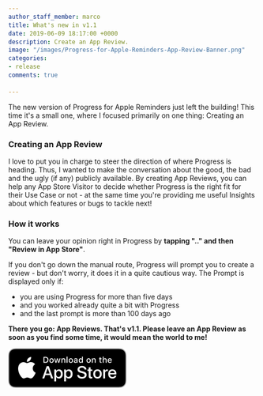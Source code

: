 ```yaml
---
author_staff_member: marco
title: What's new in v1.1
date: 2019-06-09 18:17:00 +0000
description: Create an App Review.
image: "/images/Progress-for-Apple-Reminders-App-Review-Banner.png"
categories:
- release
comments: true

---
```

The new version of Progress for Apple Reminders just left the building! This time it's a small one, where I focused primarily on one thing: Creating an App Review.

### Creating an App Review

I love to put you in charge to steer the direction of where Progress is heading. Thus, I wanted to make the conversation about the good, the bad and the ugly (if any) publicly available. By creating App Reviews, you can help any App Store Visitor to decide whether Progress is the right fit for their Use Case or not - at the same time you're providing me useful Insights about which features or bugs to tackle next!

### How it works

You can leave your opinion right in Progress by **tapping ".." and then "Review in App Store"**.

If you don't go down the manual route, Progress will prompt you to create a review - but don't worry, it does it in a quite cautious way. The Prompt is displayed only if:

* you are using Progress for more than five days
* and you worked already quite a bit with Progress
* and the last prompt is more than 100 days ago

**There you go: App Reviews. That's v1.1. Please leave an App Review as soon as you find some time, it would mean the world to me!**

<p>
<a href="https://itunes.apple.com/us/app/progress-for-apple-reminders/id1450818073?mt=8&ign-mpt=uo%3D2" target="_blank" class="appstore">
<img src="/images/App_Store_Badge.svg" alt="Download on the App Store" />
</a>
</p>